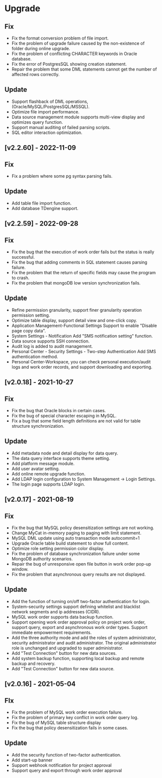 # Upgrade
## Fix
* Fix the format conversion problem of file import.
* Fix the problem of upgrade failure caused by the non-existence of folder during online upgrade.
* Fix the problem of conflicting CHARACTER keywords in Oracle database.
* Fix the error of PostgresSQL showing creation statement.
* Repair the problem that some DML statements cannot get the number of affected rows correctly.


## Update
* Support flashback of DML operations, (Oracle/MySQL/PostgresSQL/MSSQL).
* Optimize file import performance.
* Data source management module supports multi-view display and optimizes query function.
* Support manual auditing of failed parsing scripts.
* SQL editor interaction optimization.



## [v2.2.60] - 2022-11-09

## Fix
* Fix a problem where some pg syntax parsing fails.

## Update
* Add table file import function.
* Add database TDengine support.



## [v2.2.59] - 2022-09-28

## Fix
* Fix the bug that the execution of work order fails but the status is really successful.
* Fix the bug that adding comments in SQL statement causes parsing failure.
* Fix the problem that the return of specific fields may cause the program to crash.
* Fix the problem that mongoDB low version synchronization fails.



## Update
* Refine permission granularity, support finer granularity operation permission setting.
* Optimize table display, support detail view and one-click copy.
* Application Management-Functional Settings Support to enable "Disable page copy data".
* System Settings - Notification Add "SMS notification setting" function.
* Data source supports SSH connection.
* Audit log is added to audit management.
* Personal Center - Security Settings - Two-step Authentication Add SMS authentication method.
* Personal Center-Workspace, you can check personal execution/audit logs and work order records, and support downloading and exporting.


## [v2.0.18] - 2021-10-27

## Fix
* Fix the bug that Oracle blocks in certain cases.
* Fix the bug of special character escaping in MySQL.
* Fix a bug that some field length definitions are not valid for table structure synchronization.




## Update
* Add metadata node and detail display for data query.
* The data query interface supports theme setting.
* Add platform message module.
* Add user avatar setting.
* Add online remote upgrade function.
* Add LDAP login configuration to System Management -> Login Settings.
* The login page supports LDAP login.





## [v2.0.17] - 2021-08-19
## Fix
* Fix the bug that MySQL policy desensitization settings are not working.
* Change MyCat in-memory paging to paging with limit statement.
* MySQL DML update using auto transaction mode autocommit=1
* Upgrade Oracle table build statement to show full content.
* Optimize role setting permission color display.
* Fix the problem of database synchronization failure under some MongoDB authority scenarios.
* Repair the bug of unresponsive open file button in work order pop-up window.
* Fix the problem that asynchronous query results are not displayed.

## Update
* Add the function of turning on/off two-factor authentication for login.
* System-security settings support defining whitelist and blacklist network segments and ip addresses (CIDR).
* MySQL work order supports data backup function.
* Support opening work order approval policy on project work order, support query, export and asynchronous work order types. Support immediate empowerment requirements.
* Add the three authority mode and add the roles of system administrator, security administrator and audit administrator. The original administrator role is unchanged and upgraded to super administrator.
* Add "Test Connection" button for new data sources.
* Add system backup function, supporting local backup and remote backup and recovery.
* Add "Test Connection" button for new data source.





## [v2.0.16] - 2021-05-04

## FIx
* Fix the problem of MySQL work order execution failure.
* Fix the problem of primary key conflict in work order query log.
* Fix the bug of MySQL table structure display
* Fix the bug that policy desensitization fails in some cases.

## Update
* Add the security function of two-factor authentication.
* Add start-up banner
* Support webhook notification for project approval
* Support query and export through work order approval
